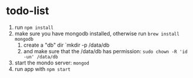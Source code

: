 # todo-list

1. run `npm install`
2. make sure you have mongodb installed, otherwise run `brew install mongodb`
    1. create a "db" dir `mkdir -p /data/db
    2. and make sure that the /data/db has permission: `sudo chown -R 'id -un' /data/db`
3. start the mondo server: `mongod`
4. run app with `npm start`


